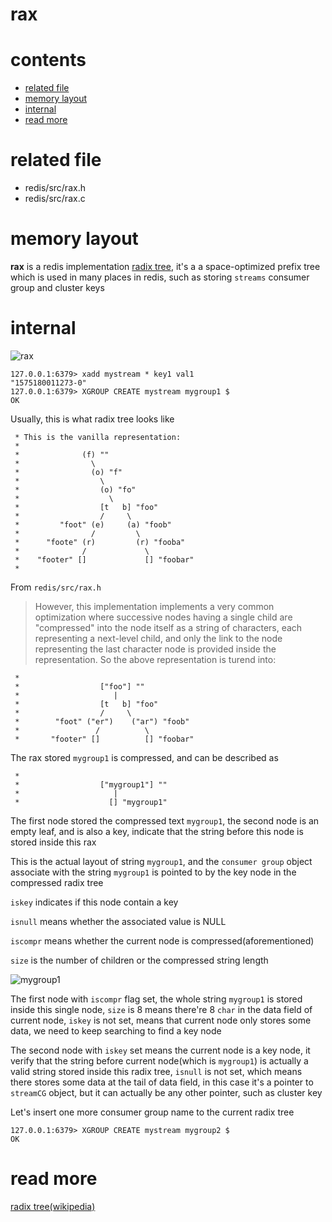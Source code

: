 # rax

# contents

* [related file](#related-file)
* [memory layout](#memory-layout)
* [internal](#internal)
* [read more](#read-more)



# related file
* redis/src/rax.h
* redis/src/rax.c

# memory layout

**rax** is a redis implementation [radix tree](https://en.wikipedia.org/wiki/Radix_tree), it's a a space-optimized prefix tree which is used in many places in redis, such as storing `streams` consumer group and cluster keys


# internal

![rax](https://github.com/zpoint/Redis-Internals/blob/5.0/Object/rax/rax.png)


    127.0.0.1:6379> xadd mystream * key1 val1
    "1575180011273-0"
    127.0.0.1:6379> XGROUP CREATE mystream mygroup1 $
    OK

Usually, this is what radix tree looks like

     * This is the vanilla representation:
     *
     *              (f) ""
     *                \
     *                (o) "f"
     *                  \
     *                  (o) "fo"
     *                    \
     *                  [t   b] "foo"
     *                  /     \
     *         "foot" (e)     (a) "foob"
     *                /         \
     *      "foote" (r)         (r) "fooba"
     *              /             \
     *    "footer" []             [] "foobar"
     *

From `redis/src/rax.h`

>  However, this implementation implements a very common optimization where successive nodes having a single child are "compressed" into the node itself as a string of characters, each representing a next-level child, and only the link to the node representing the last character node is provided inside the representation. So the above representation is turend into:

     *
     *                  ["foo"] ""
     *                     |
     *                  [t   b] "foo"
     *                  /     \
     *        "foot" ("er")    ("ar") "foob"
     *                 /          \
     *       "footer" []          [] "foobar"

The rax stored `mygroup1` is compressed, and can be described as

     *
     *                  ["mygroup1"] ""
     *                     |
     *                    [] "mygroup1"

The first node stored the compressed text `mygroup1`, the second node is an empty leaf, and is also a key, indicate that the string before this node is stored inside this rax

This is the actual layout of string `mygroup1`, and the `consumer group` object associate with the string `mygroup1` is pointed to by the key node in the compressed radix tree

`iskey` indicates if this node contain a key

`isnull` means whether the associated value is NULL

`iscompr` means whether the current node is compressed(aforementioned)

`size` is the number of children or the compressed string length

![mygroup1](https://github.com/zpoint/Redis-Internals/blob/5.0/Object/rax/mygroup1.png)

The first node with `iscompr` flag set, the whole string `mygroup1` is stored inside this single node, `size` is 8 means there're 8 `char` in the data field of current node, `iskey` is not set, means that current node only stores some data, we need to keep searching to find a key node

The second node with `iskey` set means the current node is a key node, it verify that the string before current node(which is `mygroup1`) is actually a valid string stored inside this radix tree, `isnull` is not set, which means there stores some data at the tail of data field, in this case it's a pointer to `streamCG` object, but it can actually be any other pointer, such as cluster key

Let's insert one more consumer group name to the current radix tree

    127.0.0.1:6379> XGROUP CREATE mystream mygroup2 $
    OK



# read more
[radix tree(wikipedia)](https://en.wikipedia.org/wiki/Radix_tree)

